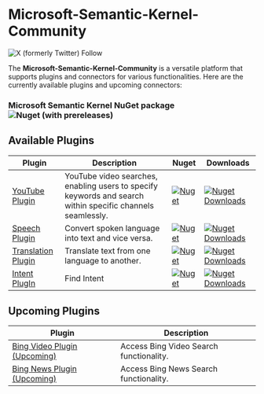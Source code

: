 # Microsoft-Semantic-Kernel-Community

![X (formerly Twitter) Follow](https://img.shields.io/twitter/follow/vinothrajendran)


The **Microsoft-Semantic-Kernel-Community** is a versatile platform that supports plugins and connectors for various functionalities. Here are the currently available plugins and upcoming connectors:

### Microsoft Semantic Kernel NuGet package ![Nuget (with prereleases)](https://img.shields.io/nuget/vpre/Microsoft.SemanticKernel)


## Available Plugins

| Plugin | Description | Nuget | Downloads |
|--------|-------------|-------|-----------|
| [YouTube Plugin](https://github.com/Azure-AI-Community/Microsoft-Semantic-Kernel-Community-dotnet/tree/main/libraries/AzureAI.Community.Microsoft.Semantic.Kernel.PlugIn.Web.YouTube) |  YouTube video searches, enabling users to specify keywords and search within specific channels seamlessly. | [![Nuget](https://img.shields.io/nuget/v/AzureAI.Community.Microsoft.Semantic.Kernel.PlugIn.Web.YouTube)](https://www.nuget.org/packages/AzureAI.Community.Microsoft.Semantic.Kernel.PlugIn.Web.YouTube/) | [![Nuget Downloads](https://img.shields.io/nuget/dt/AzureAI.Community.Microsoft.Semantic.Kernel.PlugIn.Web.YouTube)](https://www.nuget.org/packages/AzureAI.Community.Microsoft.Semantic.Kernel.PlugIn.Web.YouTube/) |
| [Speech Plugin](https://github.com/Azure-AI-Community/Microsoft-Semantic-Kernel-Community-dotnet/tree/main/libraries/AzureAI.Community.Microsoft.Semantic.Kernel.Speech) | Convert spoken language into text and vice versa. | [![Nuget](https://img.shields.io/nuget/v/AzureAI.Community.Microsoft.Semantic.Kernel.Speech)](https://www.nuget.org/packages/AzureAI.Community.Microsoft.Semantic.Kernel.Speech/) | [![Nuget Downloads](https://img.shields.io/nuget/dt/AzureAI.Community.Microsoft.Semantic.Kernel.Speech)](https://www.nuget.org/packages/AzureAI.Community.Microsoft.Semantic.Kernel.Speech/) |
| [Translation Plugin](https://github.com/Azure-AI-Community/Microsoft-Semantic-Kernel-Community-dotnet/tree/main/libraries/AzureAI.Community.Microsoft.Semantic.Kernel.Translation) | Translate text from one language to another. | [![Nuget](https://img.shields.io/nuget/v/AzureAI.Community.Microsoft.Semantic.Kernel.Translation)](https://www.nuget.org/packages/AzureAI.Community.Microsoft.Semantic.Kernel.Translation/) | [![Nuget Downloads](https://img.shields.io/nuget/dt/AzureAI.Community.Microsoft.Semantic.Kernel.Translation)](https://www.nuget.org/packages/AzureAI.Community.Microsoft.Semantic.Kernel.Translation/) |
| [Intent PlugIn](https://github.com/Azure-AI-Community/Microsoft-Semantic-Kernel-Community-dotnet/tree/main/libraries/AzureAI.Community.Microsoft.Semantic.Kernel.PlugIn.Intent) | Find Intent | [![Nuget](https://img.shields.io/nuget/v/AzureAI.Community.Microsoft.Semantic.Kernel.PlugIn.Intent)](https://www.nuget.org/packages/AzureAI.Community.Microsoft.Semantic.Kernel.PlugIn.Intent) | [![Nuget Downloads](https://img.shields.io/nuget/dt/AzureAI.Community.Microsoft.Semantic.Kernel.PlugIn.Intent)](https://www.nuget.org/packages/AzureAI.Community.Microsoft.Semantic.Kernel.PlugIn.Intent) |



## Upcoming Plugins

| Plugin | Description |
|--------|-------------|
| [Bing Video Plugin (Upcoming)](#bing-video-plugin-upcoming) | Access Bing Video Search functionality. |
| [Bing News Plugin (Upcoming)](#bing-news-plugin-upcoming) | Access Bing News Search functionality. |
